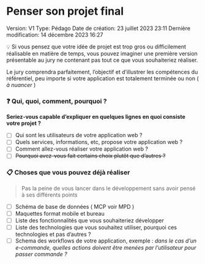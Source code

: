 # Penser son projet final

Version: V1
Type: Pédago
Date de création: 23 juillet 2023 23:11
Dernière modification: 14 décembre 2023 16:27

<aside>
💡 Si vous pensez que votre idée de projet est trop gros ou difficilement réalisable en matière de temps, vous pouvez imaginer une première version présentable au jury ne contenant pas tout ce que vous souhaiteriez réaliser.

Le jury comprendra parfaitement, l’objectif et d’illustrer les compétences du référentiel, peu importe si votre application est totalement terminée ou non ( *à nuancer* )

</aside>

### ❓ Qui, quoi, comment, pourquoi ?

**Seriez-vous capable d’expliquer en quelques lignes en quoi consiste votre projet ?**

- [ ]  Qui sont les utilisateurs de votre application web ?
- [ ]  Quels services, informations, etc, propose votre application web ?
- [ ]  Comment allez-vous réaliser votre application web ?
- [ ]  ~~Pourquoi avez-vous fait certains choix plutôt que d’autres ?~~

### 📋 Choses que vous pouvez déjà réaliser

> Pas la peine de vous lancer dans le développement sans avoir pensé à ses différents points
> 

- [ ]  Schéma de base de données ( MCP voir MPD )
- [ ]  Maquettes format mobile et bureau
- [ ]  Liste des fonctionnalités que vous souhaiteriez développer
- [ ]  Liste des technologies que vous souhaitez utiliser, pourquoi ces technologies et pas d’autres ?
- [ ]  Schema des workflows de votre application, exemple : *dans le cas d’un e-commande, quelles actions doivent être menées par l’utilisateur pour passer commande ?*
